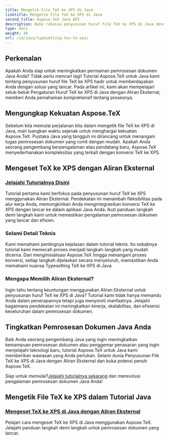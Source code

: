 ```yaml
---
title: Mengetik File TeX ke XPS di Java
linktitle: Mengetik File TeX ke XPS di Java
second_title: Aspose.TeX Java API
description: Buka rahasia penyusunan huruf file TeX ke XPS di Java dengan mudah menggunakan Aspose.TeX. Selami tutorial kami untuk panduan langkah demi langkah tentang pemrosesan dokumen yang lancar.
type: docs
weight: 30
url: /id/java/typesetting-tex-to-xps/
---
```

## Perkenalan

Apakah Anda siap untuk meningkatkan permainan pemrosesan dokumen Java Anda? Tidak perlu mencari lagi! Tutorial Aspose.TeX untuk Java kami tentang penyusunan huruf file TeX ke XPS hadir untuk memberdayakan Anda dengan solusi yang lancar. Pada artikel ini, kami akan mempelajari seluk-beluk Pengaturan Huruf TeX ke XPS di Java dengan Aliran Eksternal, memberi Anda pemahaman komprehensif tentang prosesnya.

## Mengungkap Kekuatan Aspose.TeX

Sebelum kita memulai perjalanan kita dalam mengetik file TeX ke XPS di Java, mari luangkan waktu sejenak untuk menghargai kekuatan Aspose.TeX. Pustaka Java yang tangguh ini dirancang untuk menangani tugas pemrosesan dokumen yang rumit dengan mudah. Apakah Anda seorang pengembang berpengalaman atau pendatang baru, Aspose.TeX menyederhanakan kompleksitas yang terkait dengan konversi TeX ke XPS.

## Mengeset TeX ke XPS dengan Aliran Eksternal

### [Jelajahi Tutorialnya Disini](./typeset-tex-to-xps-external-stream/)

Tutorial pertama kami berfokus pada penyusunan huruf TeX ke XPS menggunakan Aliran Eksternal. Pendekatan ini menambah fleksibilitas pada alur kerja Anda, memungkinkan Anda mengintegrasikan konversi TeX ke XPS dengan lancar ke dalam aplikasi Java Anda. Ikuti panduan langkah demi langkah kami untuk memastikan pengalaman pemrosesan dokumen yang lancar dan efisien.

### Selami Detail Teknis

Kami memahami pentingnya kejelasan dalam tutorial teknis. Itu sebabnya tutorial kami memecah proses menjadi langkah-langkah yang mudah dicerna. Dari menginisialisasi Aspose.TeX hingga menangani proses konversi, setiap langkah dijelaskan secara menyeluruh, memastikan Anda memahami nuansa Typesetting TeX ke XPS di Java.

### Mengapa Memilih Aliran Eksternal?

Ingin tahu tentang keuntungan menggunakan Aliran Eksternal untuk penyusunan huruf TeX ke XPS di Java? Tutorial kami tidak hanya memandu Anda dalam penerapannya tetapi juga menyoroti manfaatnya. Jelajahi bagaimana pendekatan ini meningkatkan kinerja, skalabilitas, dan efisiensi keseluruhan dalam pemrosesan dokumen.

## Tingkatkan Pemrosesan Dokumen Java Anda

Baik Anda seorang pengembang Java yang ingin meningkatkan kemampuan pemrosesan dokumen atau penggemar penasaran yang ingin menjelajahi teknologi baru, tutorial Aspose.TeX untuk Java kami memberikan wawasan yang Anda perlukan. Selami dunia Penyusunan File TeX ke XPS di Java dengan Aliran Eksternal dan buka potensi penuh Aspose.TeX.

 Siap untuk memulai?[Jelajahi tutorialnya sekarang](./typeset-tex-to-xps-external-stream/) dan merevolusi pengalaman pemrosesan dokumen Java Anda!
## Mengetik File TeX ke XPS dalam Tutorial Java
### [Mengeset TeX ke XPS di Java dengan Aliran Eksternal](./typeset-tex-to-xps-external-stream/)
Pelajari cara mengeset TeX ke XPS di Java menggunakan Aspose.TeX. Jelajahi panduan langkah demi langkah untuk pemrosesan dokumen yang lancar.